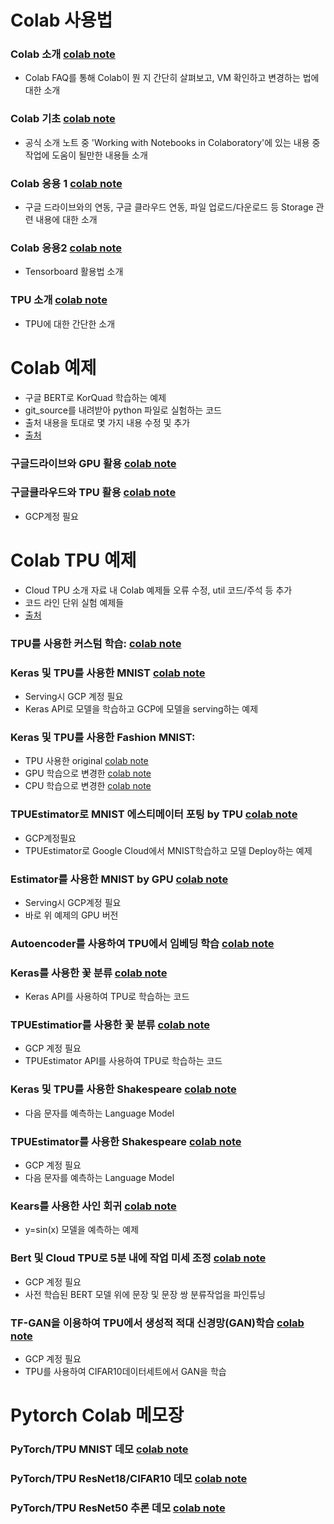 # Colab 사용법
### Colab 소개 [colab note](https://colab.research.google.com/github/iskra3138/colab_seminar/blob/master/1_Colab_%EC%86%8C%EA%B0%9C.ipynb)
- Colab FAQ를 통해 Colab이 뭔 지 간단히 살펴보고, VM 확인하고 변경하는 법에 대한 소개 

### Colab 기초 [colab note](https://colab.research.google.com/github/iskra3138/colab_seminar/blob/master/2_Colab_%EA%B8%B0%EC%B4%88.ipynb)
- 공식 소개 노트 중 'Working with Notebooks in Colaboratory'에 있는 내용 중 작업에 도움이 될만한 내용들 소개

### Colab 응용 1 [colab note](https://colab.research.google.com/github/iskra3138/colab_seminar/blob/master/3_colab_%EC%9D%91%EC%9A%A91.ipynb)
- 구글 드라이브와의 연동, 구글 클라우드 연동, 파일 업로드/다운로드 등 Storage 관련 내용에 대한 소개

### Colab 응용2 [colab note](https://colab.research.google.com/github/iskra3138/colab_seminar/blob/master/4_colab_%EC%9D%91%EC%9A%A92_tensorboard_in_notebooks.ipynb)
- Tensorboard 활용법 소개

### TPU 소개 [colab note](https://colab.research.google.com/github/iskra3138/colab_seminar/blob/master/5_tpu_%EC%86%8C%EA%B0%9C.ipynb)
- TPU에 대한 간단한 소개


# Colab 예제  
- 구글 BERT로 KorQuad 학습하는 예제
- git_source를 내려받아 python 파일로 실험하는 코드
- 출처 내용을 토대로 몇 가지 내용 수정 및 추가
- [출처](https://blog.nerdfactory.ai/2019/04/25/learn-bert-with-colab.html)
### 구글드라이브와 GPU 활용 [colab note](https://colab.research.google.com/github/iskra3138/colab_seminar/blob/master/colab%EC%97%90%EC%84%9C_KorQuad_%ED%95%99%EC%8A%B5%ED%95%98%EA%B8%B01_GPU.ipynb)

### 구글클라우드와 TPU 활용 [colab note](https://colab.research.google.com/github/iskra3138/colab_seminar/blob/master/colab%EC%97%90%EC%84%9C_KorQuad_%ED%95%99%EC%8A%B5%ED%95%98%EA%B8%B02_TPU.ipynb)
- GCP계정 필요  

# Colab TPU 예제 
- Cloud TPU 소개 자료 내 Colab 예제들 오류 수정, util 코드/주석 등 추가
- 코드 라인 단위 실험 예제들
- [출처](https://cloud.google.com/tpu/docs/colabs?hl=ko )

### TPU를 사용한 커스텀 학습: [colab note](https://colab.research.google.com/github/iskra3138/colab_seminar/blob/master/cloud_tpu_custom_training.ipynb)

### Keras 및 TPU를 사용한 MNIST [colab note](https://colab.research.google.com/github/iskra3138/colab_seminar/blob/master/Keras_MNIST_TPU_Serving_GCP.ipynb)
- Serving시 GCP 계정 필요
- Keras API로 모델을 학습하고 GCP에 모델을 serving하는 예제

### Keras 및 TPU를 사용한 Fashion MNIST: 
- TPU 사용한 original [colab note](https://colab.research.google.com/github/iskra3138/colab_seminar/blob/master/Keras_Fashion_MNIST_TPU.ipynb)
- GPU 학습으로 변경한 [colab note](https://colab.research.google.com/github/iskra3138/colab_seminar/blob/master/Keras_Fashion_MNIST_GPU.ipynb)
- CPU 학습으로 변경한 [colab note](https://colab.research.google.com/github/iskra3138/colab_seminar/blob/master/Keras_Fashion_MNIST_CPU.ipynb)

### TPUEstimator로 MNIST 에스티메이터 포팅 by TPU [colab note](https://colab.research.google.com/github/iskra3138/colab_seminar/blob/master/MNIST_Estimator_to_tpuestimator.ipynb)
- GCP계정필요
- TPUEstimator로 Google Cloud에서 MNIST학습하고 모델 Deploy하는 예제

### Estimator를 사용한 MNIST by GPU  [colab note](https://colab.research.google.com/github/iskra3138/colab_seminar/blob/master/MNIST_Estimator_GPU.ipynb)
- Serving시 GCP계정 필요
- 바로 위 예제의 GPU 버전

### Autoencoder를 사용하여 TPU에서 임베딩 학습 [colab note](https://colab.research.google.com/github/iskra3138/colab_seminar/blob/master/Train_embeddings_on_TPU_using_Autoencoder.ipynb)

### Keras를 사용한 꽃 분류 [colab note](https://colab.research.google.com/github/iskra3138/colab_seminar/blob/master/Simple_Classification_Model_using_Keras_on_Colab_TPU.ipynb)
- Keras API를 사용하여 TPU로 학습하는 코드

### TPUEstimatior를 사용한 꽃 분류 [colab note](https://colab.research.google.com/github/iskra3138/colab_seminar/blob/master/Simple_Classification_Model_using_TPUEstimator_on_Colab_TPU.ipynb)
- GCP 계정 필요
- TPUEstimator API를 사용하여 TPU로 학습하는 코드 

### Keras 및 TPU를 사용한 Shakespeare [colab note](https://colab.research.google.com/github/iskra3138/colab_seminar/blob/master/Predict_Shakespeare_with_Cloud_TPUs_and_Keras.ipynb)
- 다음 문자를 예측하는 Language Model

### TPUEstimator를 사용한 Shakespeare [colab note](https://colab.research.google.com/github/iskra3138/colab_seminar/blob/master/Predict_Shakespeare_with_Cloud_TPUs_and_TPUEstimator.ipynb)
- GCP 계정 필요
- 다음 문자를 예측하는 Language Model

### Kears를 사용한 사인 회귀 [colab note](https://colab.research.google.com/github/iskra3138/colab_seminar/blob/master/Simple_Regression_Model_Using_Keras_on_Colab_TPU_%5BFull_Sine_as_input%5D.ipynb)
- y=sin(x) 모델을 예측하는 예제

### Bert 및 Cloud TPU로 5분 내에 작업 미세 조정 [colab note](https://colab.research.google.com/github/iskra3138/colab_seminar/blob/master/BERT_End_to_End_(Fine_tuning_%2B_Predicting)_with_Cloud_TPU_Sentence_and_Sentence_Pair_Classification_Tasks.ipynb)
- GCP 계정 필요
- 사전 학습된 BERT 모델 위에 문장 및 문장 쌍 분류작업을 파인튜닝

### TF-GAN을 이용하여 TPU에서 생성적 적대 신경망(GAN)학습 [colab note](https://colab.research.google.com/github/iskra3138/colab_seminar/blob/master/TF_GAN_on_TPUs.ipynb)
- GCP 계정 필요
- TPU를 사용하여 CIFAR10데이터세트에서 GAN을 학습

# Pytorch Colab 메모장
### PyTorch/TPU MNIST 데모 [colab note](https://colab.research.google.com/github/iskra3138/colab_seminar/blob/master/PyTorch_TPU_MNIST_Training.ipynb)

### PyTorch/TPU ResNet18/CIFAR10 데모 [colab note](https://colab.research.google.com/github/iskra3138/colab_seminar/blob/master/PyTorch_TPU_ResNet18_CIFAR10_Training.ipynb)

### PyTorch/TPU ResNet50 추론 데모 [colab  note](https://colab.research.google.com/github/iskra3138/colab_seminar/blob/master/%5BPT_Devcon_2019%5D_PyTorch_TPU_ResNet50_Inference.ipynb)
